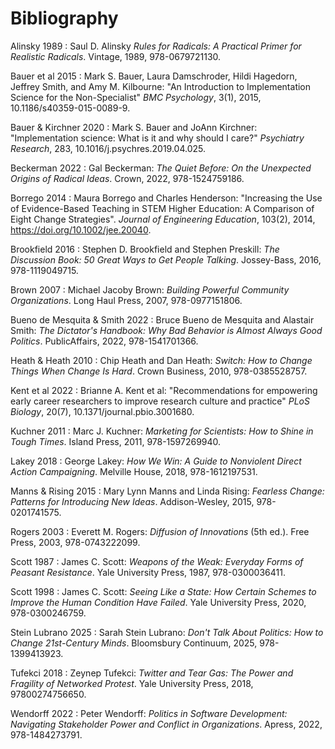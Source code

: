 # Bibliography

<span id="Alinsky1989">Alinsky 1989</span>
:   Saul D. Alinsky
    *Rules for Radicals: A Practical Primer for Realistic Radicals*.
    Vintage,
    1989,
    978-0679721130.

<span id="Bauer2015">Bauer et al 2015</cite>
:   Mark S. Bauer, Laura Damschroder, Hildi Hagedorn, Jeffrey Smith, and Amy M. Kilbourne:
    "An Introduction to Implementation Science for the Non-Specialist"
    *BMC Psychology*,
    3(1),
    2015,
    10.1186/s40359-015-0089-9.

<span id="Bauer2020">Bauer & Kirchner 2020</cite>
:   Mark S. Bauer and JoAnn Kirchner:
    "Implementation science: What is it and why should I care?"
    *Psychiatry Research*,
    283,
    10.1016/j.psychres.2019.04.025.

<span id="Beckerman2022">Beckerman 2022</span>
:   Gal Beckerman:
    *The Quiet Before: On the Unexpected Origins of Radical Ideas*.
    Crown,
    2022,
    978-1524759186.

<span id="Borrego2014">Borrego 2014</span>
:   Maura Borrego and Charles Henderson:
    "Increasing the Use of Evidence-Based Teaching in STEM Higher Education: A Comparison of Eight Change Strategies".
    *Journal of Engineering Education*,
    103(2),
    2014,
    <https://doi.org/10.1002/jee.20040>.

<span id="Brookfield2016">Brookfield 2016</span>
:   Stephen D. Brookfield and Stephen Preskill:
    *The Discussion Book: 50 Great Ways to Get People Talking*.
    Jossey-Bass,
    2016,
    978-1119049715.

<span id="Brown2007">Brown 2007</span>
:   Michael Jacoby Brown:
    *Building Powerful Community Organizations*.
    Long Haul Press,
    2007,
    978-0977151806.

<span id="Bueno2022">Bueno de Mesquita & Smith 2022</span>
:   Bruce Bueno de Mesquita and Alastair Smith:
    *The Dictator's Handbook: Why Bad Behavior is Almost Always Good Politics*.
    PublicAffairs,
    2022,
    978-1541701366.

<span id="Heath2010">Heath & Heath 2010</span>
:   Chip Heath and Dan Heath:
    *Switch: How to Change Things When Change Is Hard*.
    Crown Business,
    2010,
    978-0385528757.

<span id="Kent2022">Kent et al 2022</span>
:   Brianne A. Kent et al:
    "Recommendations for empowering early career researchers to improve research culture and practice"
    *PLoS Biology*,
    20(7),
    10.1371/journal.pbio.3001680.

<span id="Kuchner2011">Kuchner 2011</span>
:   Marc J. Kuchner:
    *Marketing for Scientists: How to Shine in Tough Times*.
    Island Press,
    2011,
    978-1597269940.

<span id="Lakey2018">Lakey 2018</span>
:   George Lakey:
    *How We Win: A Guide to Nonviolent Direct Action Campaigning*.
    Melville House,
    2018,
    978-1612197531.

<span id="Manns2015">Manns & Rising 2015</span>
:   Mary Lynn Manns and Linda Rising:
    *Fearless Change: Patterns for Introducing New Ideas*.
    Addison-Wesley,
    2015,
    978-0201741575.

<span id="Rogers2003">Rogers 2003</span>
:   Everett M. Rogers:
    *Diffusion of Innovations*
    (5th ed.).
    Free Press,
    2003,
    978-0743222099.

<span id="Scott1987">Scott 1987</span>
:   James C. Scott:
    *Weapons of the Weak: Everyday Forms of Peasant Resistance*.
    Yale University Press,
    1987,
    978-0300036411.

<span id="Scott1998">Scott 1998</span>
:   James C. Scott:
    *Seeing Like a State: How Certain Schemes to Improve the Human Condition Have Failed*.
    Yale University Press,
    2020,
    978-0300246759.

<span id="SteinLubrano2025">Stein Lubrano 2025</span>
:   Sarah Stein Lubrano:
    *Don't Talk About Politics: How to Change 21st-Century Minds*.
    Bloomsbury Continuum,
    2025,
    978-1399413923.

<span id="Tufekci2018">Tufekci 2018</span>
:   Zeynep Tufekci:
    *Twitter and Tear Gas: The Power and Fragility of Networked Protest*.
    Yale University Press,
    2018,
    97800274756650.

<span id="Wendorff2022">Wendorff 2022</span>
:   Peter Wendorff:
    *Politics in Software Development: Navigating Stakeholder Power and Conflict in Organizations*.
    Apress,
    2022,
    978-1484273791.
